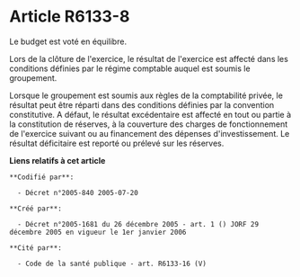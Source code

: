 # Article R6133-8

Le budget est voté en équilibre.

Lors de la clôture de l'exercice, le résultat de l'exercice est affecté dans les conditions définies par le régime comptable
auquel est soumis le groupement.

Lorsque le groupement est soumis aux règles de la comptabilité privée, le résultat peut être réparti dans des conditions
définies par la convention constitutive. A défaut, le résultat excédentaire est affecté en tout ou partie à la constitution
de réserves, à la couverture des charges de fonctionnement de l'exercice suivant ou au financement des dépenses
d'investissement. Le résultat déficitaire est reporté ou prélevé sur les réserves.

**Liens relatifs à cet article**

	**Codifié par**:

	  - Décret n°2005-840 2005-07-20

	**Créé par**:

	  - Décret n°2005-1681 du 26 décembre 2005 - art. 1 () JORF 29 décembre 2005 en vigueur le 1er janvier 2006

	**Cité par**:

	  - Code de la santé publique - art. R6133-16 (V)
